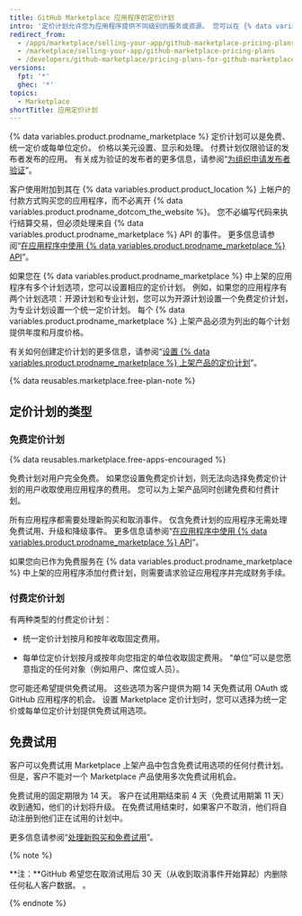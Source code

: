 ```yaml
---
title: GitHub Marketplace 应用程序的定价计划
intro: '定价计划允许您为应用程序提供不同级别的服务或资源。 您可以在 {% data variables.product.prodname_marketplace %} 上架信息中提供最多 10 个定价计划。'
redirect_from:
  - /apps/marketplace/selling-your-app/github-marketplace-pricing-plans/
  - /marketplace/selling-your-app/github-marketplace-pricing-plans
  - /developers/github-marketplace/pricing-plans-for-github-marketplace-apps
versions:
  fpt: '*'
  ghec: '*'
topics:
  - Marketplace
shortTitle: 应用定价计划
---
```


{% data variables.product.prodname_marketplace %} 定价计划可以是免费、统一定价或每单位定价。 价格以美元设置、显示和处理。 付费计划仅限验证的发布者发布的应用。 有关成为验证的发布者的更多信息，请参阅“[为组织申请发布者验证](/developers/github-marketplace/applying-for-publisher-verification-for-your-organization)”。

客户使用附加到其在 {% data variables.product.product_location %} 上帐户的付款方式购买您的应用程序，而不必离开 {% data variables.product.prodname_dotcom_the_website %}。 您不必编写代码来执行结算交易，但必须处理来自 {% data variables.product.prodname_marketplace %} API 的事件。 更多信息请参阅“[在应用程序中使用 {% data variables.product.prodname_marketplace %} API](/developers/github-marketplace/using-the-github-marketplace-api-in-your-app)”。

如果您在 {% data variables.product.prodname_marketplace %} 中上架的应用程序有多个计划选项，您可以设置相应的定价计划。 例如，如果您的应用程序有两个计划选项：开源计划和专业计划，您可以为开源计划设置一个免费定价计划，为专业计划设置一个统一定价计划。 每个 {% data variables.product.prodname_marketplace %} 上架产品必须为列出的每个计划提供年度和月度价格。

有关如何创建定价计划的更多信息，请参阅“[设置 {% data variables.product.prodname_marketplace %} 上架产品的定价计划](/marketplace/listing-on-github-marketplace/setting-a-github-marketplace-listing-s-pricing-plan/)”。

{% data reusables.marketplace.free-plan-note %}

## 定价计划的类型

### 免费定价计划

{% data reusables.marketplace.free-apps-encouraged %}

免费计划对用户完全免费。 如果您设置免费定价计划，则无法向选择免费定价计划的用户收取使用应用程序的费用。 您可以为上架产品同时创建免费和付费计划。

所有应用程序都需要处理新购买和取消事件。 仅含免费计划的应用程序无需处理免费试用、升级和降级事件。 更多信息请参阅“[在应用程序中使用 {% data variables.product.prodname_marketplace %} API](/developers/github-marketplace/using-the-github-marketplace-api-in-your-app)”。

如果您向已作为免费服务在 {% data variables.product.prodname_marketplace %} 中上架的应用程序添加付费计划，则需要请求验证应用程序并完成财务手续。

### 付费定价计划

有两种类型的付费定价计划：

- 统一定价计划按月和按年收取固定费用。

- 每单位定价计划按月或按年向您指定的单位收取固定费用。 “单位”可以是您愿意指定的任何对象（例如用户、席位或人员）。

您可能还希望提供免费试用。 这些选项为客户提供为期 14 天免费试用 OAuth 或 GitHub 应用程序的机会。 设置 Marketplace 定价计划时，您可以选择为统一定价或每单位定价计划提供免费试用选项。

## 免费试用

客户可以免费试用 Marketplace 上架产品中包含免费试用选项的任何付费计划。 但是，客户不能对一个 Marketplace 产品使用多次免费试用机会。

免费试用的固定期限为 14 天。 客户在试用期结束前 4 天（免费试用期第 11 天）收到通知，他们的计划将升级。 在免费试用结束时，如果客户不取消，他们将自动注册到他们正在试用的计划中。

更多信息请参阅“[处理新购买和免费试用](/developers/github-marketplace/handling-new-purchases-and-free-trials/)”。

{% note %}

**注：**GitHub 希望您在取消试用后 30 天（从收到取消事件开始算起）内删除任何私人客户数据。 。

{% endnote %}
